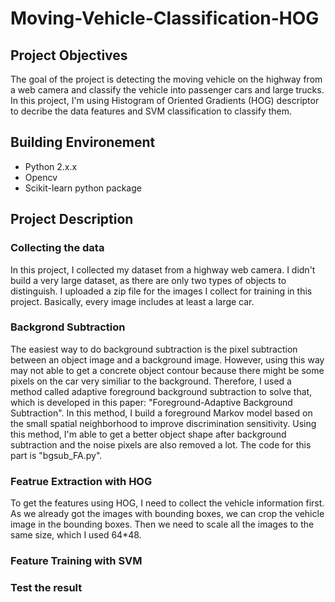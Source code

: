 # Moving-Vehicle-Classification-HOG
## Project Objectives
The goal of the project is detecting the moving vehicle on the highway from a web camera and classify the vehicle into passenger cars and large trucks. In this project, I'm using Histogram of Oriented Gradients (HOG) descriptor to decribe the data features and SVM classification to classify them.
## Building Environement
* Python 2.x.x
* Opencv 
* Scikit-learn python package
## Project Description
### Collecting the data
In this project, I collected my dataset from a highway web camera. I didn't build a very large dataset, as there are only two types of objects to distinguish. I uploaded a zip file for the images I collect for training in this project. Basically, every image includes at least a large car.
### Backgrond Subtraction
The easiest way to do background subtraction is the pixel subtraction between an object image and a background image. However, using this way may not able to get a concrete object contour because there might be some pixels on the car very similiar to the background. Therefore, I used a method called adaptive foreground background subtraction to solve that, which is developed in this paper: "Foreground-Adaptive Background Subtraction". In this method, I build a foreground Markov model based on the small spatial neighborhood to improve discrimination sensitivity. Using this method, I'm able to get a better object shape after background subtraction and the noise pixels are also removed a lot. The code for this part is "bgsub_FA.py".
### Featrue Extraction with HOG 
To get the features using HOG, I need to collect the vehicle information first. As we already got the images with bounding boxes, we can crop the vehicle image in the bounding boxes. Then we need to scale all the images to the same size, which I used 64*48. 
### Feature Training with SVM
### Test the result
